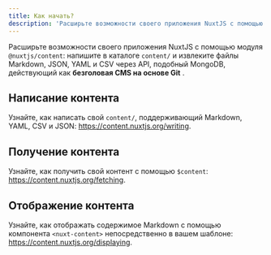 ```yaml
---
title: Как начать?
description: 'Расширьте возможности своего приложения NuxtJS с помощью модуля @nuxt/content: напишите в каталоге content/ и извлеките файлы Markdown, JSON, YAML и CSV через API, подобный MongoDB, действующий как безголовая CMS на основе Git.'
---
```


Расширьте возможности своего приложения NuxtJS с помощью модуля `@nuxtjs/content`: напишите в каталоге `content/` и извлеките файлы Markdown, JSON, YAML и CSV через API, подобный MongoDB, действующий как **безголовая CMS на основе Git** .

## Написание контента

Узнайте, как написать свой `content/`, поддерживающий Markdown, YAML, CSV и JSON: https://content.nuxtjs.org/writing.

## Получение контента

Узнайте, как получить свой контент с помощью `$content`: https://content.nuxtjs.org/fetching.

## Отображение контента

Узнайте, как отображать содержимое Markdown с помощью компонента `<nuxt-content>` непосредственно в вашем шаблоне: https://content.nuxtjs.org/displaying.
